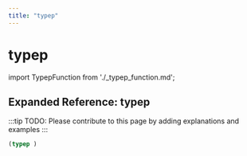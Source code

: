```yaml
---
title: "typep"
---
```


# typep

import TypepFunction from './_typep_function.md';

<TypepFunction />

## Expanded Reference: typep

:::tip
TODO: Please contribute to this page by adding explanations and examples
:::

```lisp
(typep )
```

